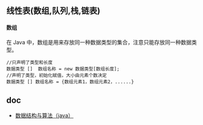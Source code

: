 ## 线性表(数组,队列,栈,链表)

#### 数组

在 Java 中，数组是用来存放同一种数据类型的集合，注意只能存放同一种数据类型。

```
//只声明了类型和长度
数据类型 []  数组名称 = new 数据类型[数组长度];
//声明了类型，初始化赋值，大小由元素个数决定
数据类型 [] 数组名称 = {数组元素1，数组元素2，......}
```

## doc

- [数据结构与算法（java）](https://juejin.im/post/5b3c30bde51d451964620710#heading-2)
